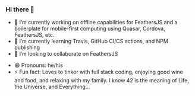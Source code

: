 ### Hi there 👋

<!--
**mhillerstrom/mhillerstrom** is a ✨ _special_ ✨ repository because its `README.md` (this file) appears on your GitHub profile.
-->
- 🔭 I’m currently working on offline capabilities for FeathersJS and a boilerplate for mobile-first computing using Quasar, Cordova, FeathersJS, etc.
- 🌱 I’m currently learning Travis, GitHub CI/CS actions, and NPM publishing
- 👯 I’m looking to collaborate on FeathersJS
<!--
- 🤔 I’m looking for help with ...
- 💬 Ask me about ...
- 📫 How to reach me: TBD
-->
- 😄 Pronouns: he/his
- ⚡ Fun fact: Loves to tinker with full stack coding, enjoying good wine and food, and relaxing with my family. I know 42 is the meaning of Life, the Universe, and Everything...
